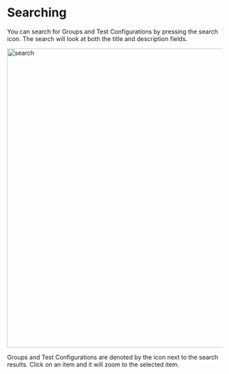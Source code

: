 # Searching
You can search for Groups and Test Configurations by pressing the search icon. The search will look at both the title and description fields.

<img src="search.png" width="700" alt="search"/>

Groups and Test Configurations are denoted by the icon next to the search results. Click on an item and it will zoom to the selected item.
